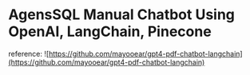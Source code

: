 # AgensSQL Manual Chatbot Using OpenAI, LangChain, Pinecone 


reference: ![https://github.com/mayooear/gpt4-pdf-chatbot-langchain](https://github.com/mayooear/gpt4-pdf-chatbot-langchain)
